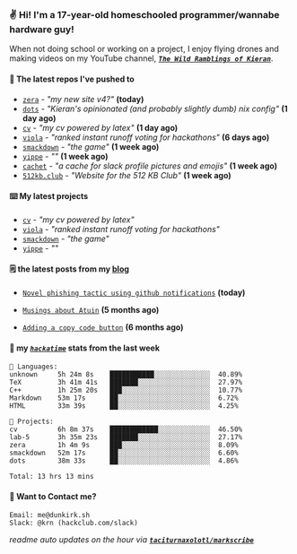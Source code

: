 ### ✌️ Hi! I'm a 17-year-old homeschooled programmer/wannabe hardware guy!

When not doing school or working on a project, I enjoy flying drones and making videos on my YouTube channel, [**_`The Wild Ramblings of Kieran`_**](https://youtube.com/@kieran.rambles).

#### 👷 The latest repos I've pushed to

- [`zera`](https://github.com/taciturnaxolotl/zera) - _"my new site v4?"_ **(today)**
- [`dots`](https://github.com/taciturnaxolotl/dots) - _"Kieran's opinionated (and probably slightly dumb) nix config"_ **(1 day ago)**
- [`cv`](https://github.com/taciturnaxolotl/cv) - _"my cv powered by latex"_ **(1 day ago)**
- [`viola`](https://github.com/taciturnaxolotl/viola) - _"ranked instant runoff voting for hackathons"_ **(6 days ago)**
- [`smackdown`](https://github.com/taciturnaxolotl/smackdown) - _"the game"_ **(1 week ago)**
- [`yippe`](https://github.com/taciturnaxolotl/yippe) - _""_ **(1 week ago)**
- [`cachet`](https://github.com/taciturnaxolotl/cachet) - _"a cache for slack profile pictures and emojis"_ **(1 week ago)**
- [`512kb.club`](https://github.com/kevquirk/512kb.club) - _"Website for the 512 KB Club"_ **(1 week ago)**

#### ⌨️ My latest projects

- [`cv`](https://github.com/taciturnaxolotl/cv) - _"my cv powered by latex"_
- [`viola`](https://github.com/taciturnaxolotl/viola) - _"ranked instant runoff voting for hackathons"_
- [`smackdown`](https://github.com/taciturnaxolotl/smackdown) - _"the game"_
- [`yippe`](https://github.com/taciturnaxolotl/yippe) - _""_

#### 🗒️ the latest posts from my [blog](https://dunkirk.sh)

- [`Novel phishing tactic using github notifications`](https://dunkirk.sh/blog/github-phishing/) **(today)**

- [`Musings about Atuin`](https://dunkirk.sh/blog/atuin/) **(5 months ago)**

- [`Adding a copy code button`](https://dunkirk.sh/blog/adding-a-copy-button/) **(6 months ago)**



#### 📡 my [_`hackatime`_](https://waka.hackclub.com) stats from the last week

```text
💾 Languages:
unknown     5h 24m 8s    ███████████░░░░░░░░░░░░░░  40.89%
TeX         3h 41m 41s   ███████░░░░░░░░░░░░░░░░░░  27.97%
C++         1h 25m 20s   ███░░░░░░░░░░░░░░░░░░░░░░  10.77%
Markdown    53m 17s      ██░░░░░░░░░░░░░░░░░░░░░░░  6.72%
HTML        33m 39s      ██░░░░░░░░░░░░░░░░░░░░░░░  4.25%

💼 Projects:
cv          6h 8m 37s    ████████████░░░░░░░░░░░░░  46.50%
lab-5       3h 35m 23s   ███████░░░░░░░░░░░░░░░░░░  27.17%
zera        1h 4m 9s     ███░░░░░░░░░░░░░░░░░░░░░░  8.09%
smackdown   52m 17s      ██░░░░░░░░░░░░░░░░░░░░░░░  6.60%
dots        38m 33s      ██░░░░░░░░░░░░░░░░░░░░░░░  4.86%

Total: 13 hrs 13 mins
```

#### 📮 Want to Contact me?

```text
Email: me@dunkirk.sh
Slack: @krn (hackclub.com/slack)
```

_readme auto updates on the hour via [**`taciturnaxolotl/markscribe`**](https://github.com/taciturnaxolotl/markscribe)_

